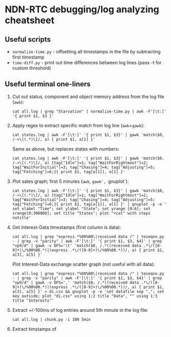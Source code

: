 # NDN-RTC debugging/log analyzing cheatsheet

## Useful scripts

* `normalize-time.py` - offsetting all timestamps in the file by subtracting first timestamp
* `time-diff.py` - print out time differences between log lines (pass -t for custom threshold)

## Useful terminal one-liners

1. Cut out status, component and object memory address from the log file (`awk`):

    ```
    cat all.log | grep "Starvation" | normalize-time.py | awk -F'[\t:]'  '{ print $1, $3 }'
    ```
    
2. Apply regex to extract specific match from log line (`awk`+`gawk`):
    
    ```
    cat states.log | awk -F'[\t:]' '{ print $1, $3}' | gawk 'match($0, /->\[(.*)\]/, a) { print $1, a[1] }'
    ```

     Same as above, but replaces states with numbers:
    
      ```
      cat states.log | awk -F'[\t:]' '{ print $1, $3}' | gawk 'match($0, /->\[(.*)\]/, a) {tag["Idle"]=1; tag["WaitForRightmost"]=2; tag["WaitForInitial"]=3; tag["Chasing"]=4; tag["Adjusting"]=5; tag["Fetching"]=6;}{ print $1, tag[a[1]], a[1] }'
      ```

3. Plot sates graph; first 5 minutes (`awk`, `gawk', `gnuplot`):

    ```
    cat states.log | awk -F'[\t:]' '{ print $1, $3}' | gawk 'match($0, /->\[(.*)\]/, a) {tag["Idle"]=1; tag["WaitForRightmost"]=2; tag["WaitForInitial"]=3; tag["Chasing"]=4; tag["Adjusting"]=5; tag["Fetching"]=6;}{ print $1, tag[a[1]], a[1] }' | gnuplot -p -e ' set xlabel "Time"; set ylabel "State"; set yrange [0:6]; set xrange[0:300000]; set title "States"; plot "<cat" with steps notitle'
    ```

4. Get Interest-Data timestamps (first column is data):

    ```
    cat all.log | grep "express.*%00%00\|received data /" | toseqno.py - | grep -v "parity" | awk -F'[\t:]' '{ print $1, $3, $4}' | grep "vp9/d" | gawk -v OFS='\t' 'match($0, /.*((received data .*\/([0-9]+)\/%00%00.*)|(express .*\/([0-9]+)\/%00%00.*))/, a) { print $1, a[3], a[5] }'
    ```

     Plot Interest-Data exchange scatter graph (not useful with all data):
    
    ```
    cat all.log | grep "express.*%00%00\|received data /" | toseqno.py - | grep -v "parity" | awk -F'[\t:]' '{ print $1, $3, $4}' | grep "vp9/d" | gawk -v OFS=',' 'match($0, /.*((received data .*\/([0-9]+)\/%00%00.*)|(express .*\/([0-9]+)\/%00%00.*))/, a) { print $1, a[3], a[5] }' > di.csv && gnuplot -p -e 'set datafile sep ","; set key outside; plot "di.csv" using 1:2 title "Data", "" using 1:3 title "Interests"'
    ```

5. Extract +/-100ms of log entries around 5th minute in the log file:

    ```
    cat all.log | chunk.py -i 100 5min
    ```

6. Extract timstamps of 
